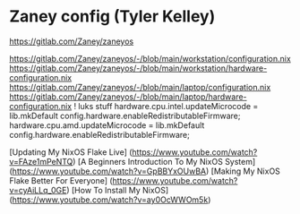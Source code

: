 # Zaney config (Tyler Kelley)

https://gitlab.com/Zaney/zaneyos

https://gitlab.com/Zaney/zaneyos/-/blob/main/workstation/configuration.nix
https://gitlab.com/Zaney/zaneyos/-/blob/main/workstation/hardware-configuration.nix
https://gitlab.com/Zaney/zaneyos/-/blob/main/laptop/configuration.nix
https://gitlab.com/Zaney/zaneyos/-/blob/main/laptop/hardware-configuration.nix
    ! luks stuff
    hardware.cpu.intel.updateMicrocode = lib.mkDefault config.hardware.enableRedistributableFirmware;
    hardware.cpu.amd.updateMicrocode = lib.mkDefault config.hardware.enableRedistributableFirmware;

[Updating My NixOS Flake Live] (https://www.youtube.com/watch?v=FAze1mPeNTQ)
[A Beginners Introduction To My NixOS System] (https://www.youtube.com/watch?v=GpBBYxOUwBA)
[Making My NixOS Flake Better For Everyone] (https://www.youtube.com/watch?v=cyAiLLq_0GE)
[How To Install My NixOS] (https://www.youtube.com/watch?v=ay0OcWWOm5k)
